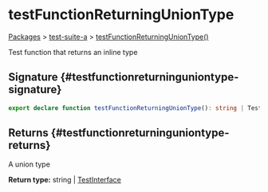# testFunctionReturningUnionType

[Packages](/) &gt; [test-suite-a](/test-suite-a/) &gt; [testFunctionReturningUnionType()](/test-suite-a/testfunctionreturninguniontype-function)

Test function that returns an inline type

## Signature {#testfunctionreturninguniontype-signature}

```typescript
export declare function testFunctionReturningUnionType(): string | TestInterface;
```

## Returns {#testfunctionreturninguniontype-returns}

A union type

**Return type:** string \| [TestInterface](/test-suite-a/testinterface-interface/)
